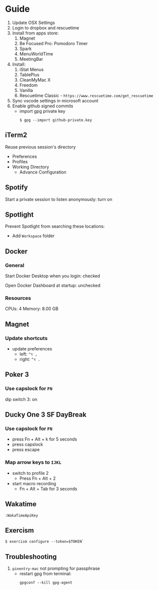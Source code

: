# Guide

1. Update OSX Settings
1. Login to dropbox and rescuetime
1. Install from apps store:
   1. Magnet
   1. Be Focused Pro: Pomodoro Timer
   1. Spark
   1. MenuWorldTime
   1. MeetingBar
1. Install:
   1. iStat Menus
   1. TablePlus
   1. CleanMyMac X
   1. Freedom
   1. Vanilla
   1. Rescuetime Classic - `https://www.rescuetime.com/get_rescuetime`
1. Sync vscode settings in microsoft account
1. Enable github signed commits
   - import gpg private key
     ```
     $ gpg --import github-private.key
     ```

## iTerm2

Reuse previous session's directory

- Preferences
- Profiles
- Working Directory
  - Advance Configuration

## Spotify

Start a private session to listen anonymously: turn on

## Spotlight

Prevent Spotlight from searching these locations:

- Add `Workspace` folder

## Docker

### General

Start Docker Desktop when you login: checked

Open Docker Dashboard at startup: unchecked

### Resources

CPUs: 4
Memory: 8.00 GB

## Magnet

### Update shortcuts

- update preferences
  - left: `^⌥ ,`
  - right: `^⌥ .`

## Poker 3

### Use capslock for `FN`

dip switch 3: on

## Ducky One 3 SF DayBreak

### Use capslock for `FN`

- press Fn + Alt + k for 5 seconds
- press capslock
- press escape

### Map arrow keys to `IJKL`

- switch to profile 2
  - Press Fn + Alt + 2
- start macro recording
  - Fn + Alt + Tab for 3 seconds

## Wakatime

```
:WakaTimeApiKey
```

## Exercism

```
$ exercism configure --token=$TOKEN`
```

## Troubleshooting

1. `pinentry-mac` not prompting for passphrase
   - restart gpg from terminal:
     ```
     gpgconf --kill gpg-agent
     ```
